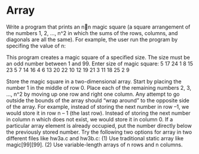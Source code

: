 # Array
Write a program that prints an nn magic square (a square arrangement of
the numbers 1, 2, …, n^2 in which the sums of the rows, columns, and
diagonals are all the same). 
For example, the user run the program by
specifing the value of n:

This program creates a magic square of a specified size.
The size must be an odd number between 1 and 99.
Enter size of magic square: 5
17 24 1 8 15
23 5 7 14 16
4 6 13 20 22
10 12 19 21 3
11 18 25 2 9

Store the magic square in a two-dimensional array. Start by placing the
number 1 in the middle of row 0. Place each of the remaining numbers 2,
3, …, n^2 by moving up one row and right one column. Any attempt to go
outside the bounds of the array should “wrap around” to the opposite side of
the array. 
For example, instead of storing the next number in row –1, we
would store it in row n – 1 (the last row). Instead of storing the next number
in column n which does not exist, we would store it in column 0. If a
particular array element is already occupied, put the number directly below
the previously stored number. Try the following two options for array in two
different files like hw3a.c and hw3b.c:
(1) Use traditional static array like magic[99][99].
(2) Use variable-length arrays of n rows and n columns. 

